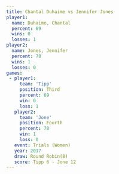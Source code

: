 ```yaml
---
title: Chantal Duhaime vs Jennifer Jones
player1:                
  name: Duhaime, Chantal
  percent: 69           
  wins: 0               
  losses: 1             
player2:                
  name: Jones, Jennifer 
  percent: 78           
  wins: 1               
  losses: 0             
games:
 - player1:         
     team: 'Tipp'   
     position: Third
     percent: 69    
     win: 0         
     loss: 1        
   player2:          
     team: 'Jone'    
     position: Fourth
     percent: 78     
     win: 1          
     loss: 0         
   event: Trials (Women)  
   year: 2017             
   draw: Round Robin(8)   
   score: Tipp 6 - Jone 12
---
```

